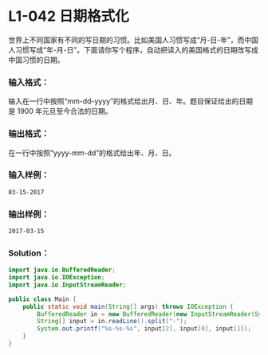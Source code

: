 # L1-042 日期格式化

世界上不同国家有不同的写日期的习惯。比如美国人习惯写成“月-日-年”，而中国人习惯写成“年-月-日”。下面请你写个程序，自动把读入的美国格式的日期改写成中国习惯的日期。

### 输入格式：

输入在一行中按照“mm-dd-yyyy”的格式给出月、日、年。题目保证给出的日期是 1900 年元旦至今合法的日期。

### 输出格式：

在一行中按照“yyyy-mm-dd”的格式给出年、月、日。

### 输入样例：

```tex
03-15-2017
```

### 输出样例：

```tex
2017-03-15
```

### Solution：

```java
import java.io.BufferedReader;
import java.io.IOException;
import java.io.InputStreamReader;

public class Main {
    public static void main(String[] args) throws IOException {
        BufferedReader in = new BufferedReader(new InputStreamReader(System.in));
        String[] input = in.readLine().split("-");
        System.out.printf("%s-%s-%s", input[2], input[0], input[1]);
    }
}
```
